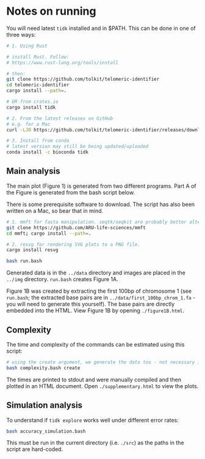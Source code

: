 # Notes on running

You will need latest `tidk` installed and in $PATH. This can be done in one of three ways:

```bash
# 1. Using Rust

# install Rust. Follow:
# https://www.rust-lang.org/tools/install

# then:
git clone https://github.com/tolkit/telomeric-identifier
cd telomeric-identifier
cargo install --path=.

# OR from crates.io
cargo install tidk

# 2. From the latest releases on GitHub
# e.g. for a Mac
curl -LJO https://github.com/tolkit/telomeric-identifier/releases/download/v0.2.62/tidk-x86_64-apple-darwin.tar.xz && tar -xvf tidk-x86_64-apple-darwin.tar.xz; cd tidk-x86_64-apple-darwin/ && chmod +x tidk

# 3. Install from conda
# latest version may still be being updated/uploaded
conda install -c bioconda tidk
```

## Main analysis

The main plot (Figure 1) is generated from two different programs. Part A of the Figure is generated from the bash script below.

There is some prerequisite software to download. The script has also been written on a Mac, so bear that in mind.

```bash
# 1. mmft for fasta manipulation. seqtk/seqkit are probably better alternatives, but you'd need to modify the script slightly
git clone https://github.com/ARU-life-sciences/mmft
cd mmft; cargo install --path=.

# 2. resvg for rendering SVG plots to a PNG file.
cargo install resvg

bash run.bash
```

Generated data is in the `../data` directory and images are placed in the `../img` directory. `run.bash` creates Figure 1A.

Figure 1B was created by extracting the first 100bp of chromosome 1 (see `run.bash`; the extracted base pairs are in `../data/first_100bp_chrom_1.fa` - you will need to generate this yourself). The base pairs are directly embedded into the HTML. View Figure 1B by opening `./figure1B.html`.

## Complexity

The time and complexity of the commands can be estimated using this script:

```bash
# using the create argument, we generate the data too - not necessary if you've already made the data once.
bash complexity.bash create
```

The times are printed to stdout and were manually compiled and then plotted in an HTML document. Open `./supplementary.html` to view the plots.

## Simulation analysis

To understand if `tidk explore` works well under different error rates:

```bash
bash accuracy_simulation.bash
```

This must be run in the current directory (i.e. `./src`) as the paths in the script are hard-coded.
